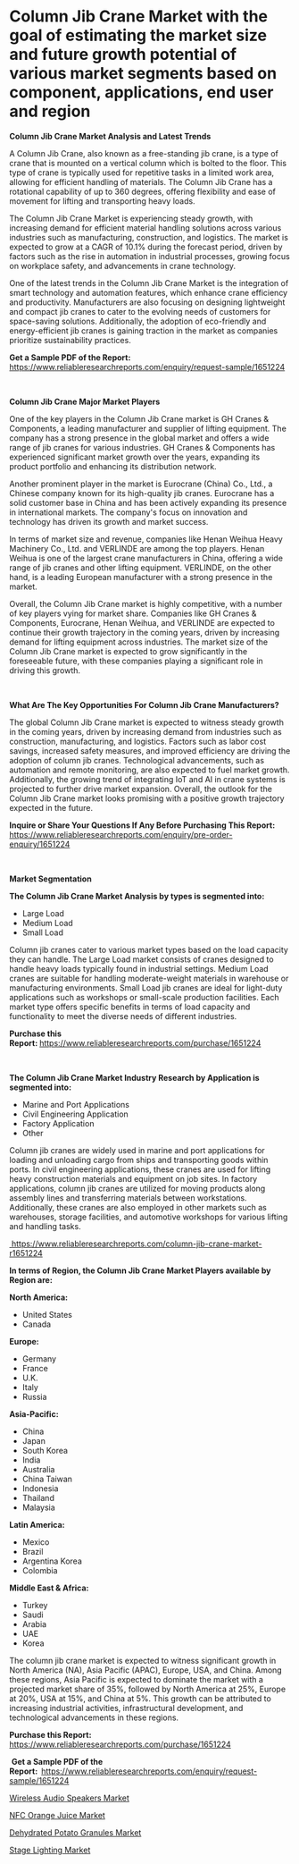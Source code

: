 <p><h1>Column Jib Crane Market with the goal of estimating the market size and future growth potential of various market segments based on component, applications, end user and region</h1></p><p><strong>Column Jib Crane Market Analysis and Latest Trends</strong></p>
<p><p>A Column Jib Crane, also known as a free-standing jib crane, is a type of crane that is mounted on a vertical column which is bolted to the floor. This type of crane is typically used for repetitive tasks in a limited work area, allowing for efficient handling of materials. The Column Jib Crane has a rotational capability of up to 360 degrees, offering flexibility and ease of movement for lifting and transporting heavy loads.</p><p>The Column Jib Crane Market is experiencing steady growth, with increasing demand for efficient material handling solutions across various industries such as manufacturing, construction, and logistics. The market is expected to grow at a CAGR of 10.1% during the forecast period, driven by factors such as the rise in automation in industrial processes, growing focus on workplace safety, and advancements in crane technology.</p><p>One of the latest trends in the Column Jib Crane Market is the integration of smart technology and automation features, which enhance crane efficiency and productivity. Manufacturers are also focusing on designing lightweight and compact jib cranes to cater to the evolving needs of customers for space-saving solutions. Additionally, the adoption of eco-friendly and energy-efficient jib cranes is gaining traction in the market as companies prioritize sustainability practices.</p></p>
<p><strong>Get a Sample PDF of the Report:&nbsp;</strong> <a href="https://www.reliableresearchreports.com/enquiry/request-sample/1651224">https://www.reliableresearchreports.com/enquiry/request-sample/1651224</a></p>
<p>&nbsp;</p>
<p><strong>Column Jib Crane Major Market Players</strong></p>
<p><p>One of the key players in the Column Jib Crane market is GH Cranes & Components, a leading manufacturer and supplier of lifting equipment. The company has a strong presence in the global market and offers a wide range of jib cranes for various industries. GH Cranes & Components has experienced significant market growth over the years, expanding its product portfolio and enhancing its distribution network.</p><p>Another prominent player in the market is Eurocrane (China) Co., Ltd., a Chinese company known for its high-quality jib cranes. Eurocrane has a solid customer base in China and has been actively expanding its presence in international markets. The company's focus on innovation and technology has driven its growth and market success.</p><p>In terms of market size and revenue, companies like Henan Weihua Heavy Machinery Co., Ltd. and VERLINDE are among the top players. Henan Weihua is one of the largest crane manufacturers in China, offering a wide range of jib cranes and other lifting equipment. VERLINDE, on the other hand, is a leading European manufacturer with a strong presence in the market.</p><p>Overall, the Column Jib Crane market is highly competitive, with a number of key players vying for market share. Companies like GH Cranes & Components, Eurocrane, Henan Weihua, and VERLINDE are expected to continue their growth trajectory in the coming years, driven by increasing demand for lifting equipment across industries. The market size of the Column Jib Crane market is expected to grow significantly in the foreseeable future, with these companies playing a significant role in driving this growth.</p></p>
<p>&nbsp;</p>
<p><strong>What Are The Key Opportunities For Column Jib Crane Manufacturers?</strong></p>
<p><p>The global Column Jib Crane market is expected to witness steady growth in the coming years, driven by increasing demand from industries such as construction, manufacturing, and logistics. Factors such as labor cost savings, increased safety measures, and improved efficiency are driving the adoption of column jib cranes. Technological advancements, such as automation and remote monitoring, are also expected to fuel market growth. Additionally, the growing trend of integrating IoT and AI in crane systems is projected to further drive market expansion. Overall, the outlook for the Column Jib Crane market looks promising with a positive growth trajectory expected in the future.</p></p>
<p><strong>Inquire or Share Your Questions If Any Before Purchasing This Report:</strong> <a href="https://www.reliableresearchreports.com/enquiry/pre-order-enquiry/1651224">https://www.reliableresearchreports.com/enquiry/pre-order-enquiry/1651224</a></p>
<p>&nbsp;</p>
<p><strong>Market Segmentation</strong></p>
<p><strong>The Column Jib Crane Market Analysis by types is segmented into:</strong></p>
<p><ul><li>Large Load</li><li>Medium Load</li><li>Small Load</li></ul></p>
<p><p>Column jib cranes cater to various market types based on the load capacity they can handle. The Large Load market consists of cranes designed to handle heavy loads typically found in industrial settings. Medium Load cranes are suitable for handling moderate-weight materials in warehouse or manufacturing environments. Small Load jib cranes are ideal for light-duty applications such as workshops or small-scale production facilities. Each market type offers specific benefits in terms of load capacity and functionality to meet the diverse needs of different industries.</p></p>
<p><strong>Purchase this Report:&nbsp;</strong><a href="https://www.reliableresearchreports.com/purchase/1651224">https://www.reliableresearchreports.com/purchase/1651224</a></p>
<p>&nbsp;</p>
<p><strong>The Column Jib Crane Market Industry Research by Application is segmented into:</strong></p>
<p><ul><li>Marine and Port Applications</li><li>Civil Engineering Application</li><li>Factory Application</li><li>Other</li></ul></p>
<p><p>Column jib cranes are widely used in marine and port applications for loading and unloading cargo from ships and transporting goods within ports. In civil engineering applications, these cranes are used for lifting heavy construction materials and equipment on job sites. In factory applications, column jib cranes are utilized for moving products along assembly lines and transferring materials between workstations. Additionally, these cranes are also employed in other markets such as warehouses, storage facilities, and automotive workshops for various lifting and handling tasks.</p></p>
<p><a href="https://www.reliableresearchreports.com/column-jib-crane-market-r1651224">&nbsp;https://www.reliableresearchreports.com/column-jib-crane-market-r1651224</a></p>
<p><strong>In terms of Region, the Column Jib Crane Market Players available by Region are:</strong></p>
<p>
    <p> <strong> North America: </strong>
        <ul>
            <li>United States</li>
            <li>Canada</li>
        </ul>
        </p> 
    <p> <strong> Europe: </strong>
        <ul>
            <li>Germany</li>
            <li>France</li>
            <li>U.K.</li>
            <li>Italy</li>
            <li>Russia</li>
        </ul>
        </p> 
    <p> <strong> Asia-Pacific: </strong>
        <ul>
            <li>China</li>
            <li>Japan</li>
            <li>South Korea</li>
            <li>India</li>
            <li>Australia</li>
            <li>China Taiwan</li>
            <li>Indonesia</li>
            <li>Thailand</li>
            <li>Malaysia</li>
        </ul>
        </p> 
    <p> <strong> Latin America: </strong>
        <ul>
            <li>Mexico</li>
            <li>Brazil</li>
            <li>Argentina Korea</li>
            <li>Colombia</li>
        </ul>
        </p> 
    <p> <strong> Middle East & Africa: </strong>
        <ul>
            <li>Turkey</li>
            <li>Saudi</li>
            <li>Arabia</li>
            <li>UAE</li>
            <li>Korea</li>
        </ul>
    </p>
    </p>
<p><p>The column jib crane market is expected to witness significant growth in North America (NA), Asia Pacific (APAC), Europe, USA, and China. Among these regions, Asia Pacific is expected to dominate the market with a projected market share of 35%, followed by North America at 25%, Europe at 20%, USA at 15%, and China at 5%. This growth can be attributed to increasing industrial activities, infrastructural development, and technological advancements in these regions.</p></p>
<p><strong>Purchase this Report: </strong><a href="https://www.reliableresearchreports.com/purchase/1651224">https://www.reliableresearchreports.com/purchase/1651224</a></p>
<p>&nbsp;<strong>Get a Sample PDF of the Report:&nbsp;&nbsp;</strong><a href="https://www.reliableresearchreports.com/enquiry/request-sample/1651224">https://www.reliableresearchreports.com/enquiry/request-sample/1651224</a></p>
<p><strong></strong></p>
<p><p><a href="https://github.com/julyju69/Market-Research-Report-List-4/blob/main/wireless-audio-speakers-market.md">Wireless Audio Speakers Market</a></p><p><a href="https://medium.com/@penelope.lee568/global-nfc-orange-juice-market-analysis-trends-forecasts-and-growth-opportunities-2024-2031-60b3360ad857">NFC Orange Juice Market</a></p><p><a href="https://medium.com/@charles.fisher4346/dehydrated-potato-granules-market-report-by-product-type-organic-potato-granules-non-organic-030ad553878a">Dehydrated Potato Granules Market</a></p><p><a href="https://github.com/nathandecarvalho/Market-Research-Report-List-4/blob/main/stage-lighting-market.md">Stage Lighting Market</a></p></p>